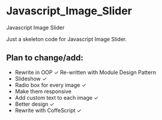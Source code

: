 Javascript_Image_Slider
=======================

Javascript Image Slider

Just a skeleton code for Javascript Image Slider. 

<h2> Plan to change/add: </h2>

  <ul>
    <li>Rewrite in OOP ✓ Re-written with Module Design Pattern </li>
    <li>Slideshow ✓</li>
    <li>Radio box for every image ✓ </li>
    <li>Make them responsive</li>
    <li>Add custom text to each image ✓ </li>
    <li>Better design ✓ </li>
    <li>Rewrite with CoffeScript ✓ </li>
  </ul>


